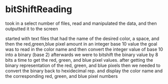# bitShiftReading
took in  a select number of files,  read and manipulated the data, and then outputted it to the screen

started with text files that had the name of the desired color, a space, and then the red,green,blue pixel amount in an integer base 10 value
the goal was to read in the color name and then convert the integer value of base 10 into a binary (base 2)
afterwards we were to bitshift the binary value by 8 bits a time to get the red, green, and blue pixel values. 
after getting the binary representation of the red, green, and blue pixels then we needed to convert the binary back to hexidecimal rep.
and display the color name and the corresponding red, green, and blue pixel numbers
